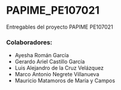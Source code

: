 # PAPIME_PE107021
Entregables del proyecto PAPIME PE107021

### Colaboradores:

* Ayesha Román García 
* Gerardo Ariel Castillo García
* Luis Alejandro de la Cruz Velázquez
* Marco Antonio Negrete Villanueva
* Mauricio Matamoros de María y Campos
